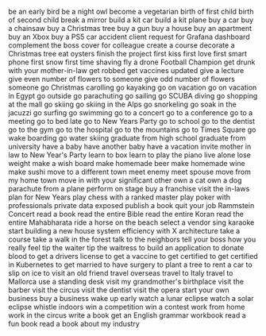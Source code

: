 be an early bird
be a night owl
become a vegetarian
birth of first child
birth of second child
break a mirror
build a kit car
build a kit plane
buy a car
buy a chainsaw
buy a Christmas tree
buy a gun
buy a house
buy an apartment
buy an Xbox
buy a PS5
car accident
client request for Grafana dashboard
complement the boss
cover for colleague
create a course
decorate a Christmas tree
eat oysters
finish the project
first kiss
first love
first smart phone
first snow
first time shaving
fly a drone
Football Champion 
get drunk with your mother-in-law
get robbed
get vaccines updated
give a lecture
give even number of flowers to someone
give odd number of flowers someone
go Christmas carolling
go kayaking
go on vacation
go on vacation in Egypt
go outside
go parachuting
go sailing
go SCUBA diving
go shopping at the mall
go skiing
go skiing in the Alps
go snorkeling
go soak in the jacuzzi
go surfing
go swimming 
go to a concert
go to a conference
go to a meeting
go to bed late
go to New Years Party
go to school
go to the dentist
go to the gym
go to the hospital
go to the mountains
go to Times Square
go wake boarding
go water skiing
graduate from high school
graduate from university
have a baby
have another baby
have a vacation
invite mother in law to New Year's Party
learn to box
learn to play the piano
live alone
lose weight
make a wish board
make homemade beer
make homemade wine
make sushi
move to a different town
meet enemy
meet spouse
move from my home town
move in with your significant other
own a cat
own a dog
parachute from a plane
perform on stage
buy a franchise
visit the in-laws
plan for New Years
play chess with a ranked master
play poker with professionals
private data exposed
publish a book
quit your job
Rammstein Concert
read a book
read the entire Bible
read the entire Koran
read the entire Mahabharata
ride a horse on the beach
select a vendor
sing karaoke
start building a new house
system efficiency with X architecture
take a course
take a walk in the forest
talk to the neighbors
tell your boss how you really feel
tip the waiter
tip the waitress
to build an application
to donate blood
to get a drivers license
to get a vaccine
to get certified
to get certified in Kubernetes
to get married
to have surgery
to plant a tree
to rent a car
to slip on ice
to visit an old friend
travel overseas
travel to Italy
travel to Mallorca
use a standing desk
visit my grandmother's birthplace
visit the barber
visit the circus
visit the dentist
visit the opera
start your own business
buy a business
wake up early
watch a lunar eclipse
watch a solar eclipse
whistle indoors
win a competition
win a contest
work from home
work in the circus
write a book
get an English grammar workbook
read a fun book
read a book about my industry
